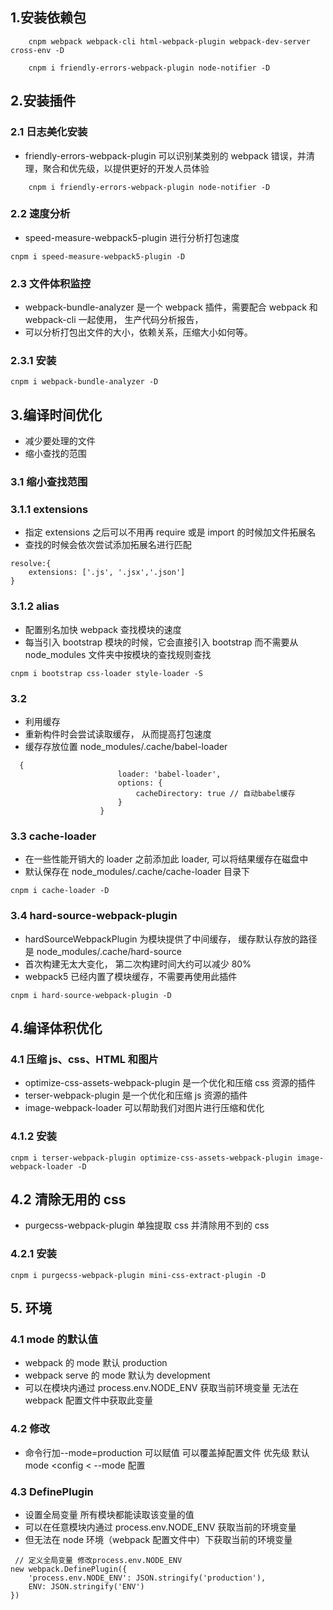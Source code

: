 <!--
 * @description:
 * @author: steve.deng
 * @Date: 2020-12-19 06:40:54
 * @LastEditors: steve.deng
 * @LastEditTime: 2020-12-21 11:48:57
-->

## 1.安装依赖包

```
    cnpm webpack webpack-cli html-webpack-plugin webpack-dev-server cross-env -D

    cnpm i friendly-errors-webpack-plugin node-notifier -D
```

## 2.安装插件

### 2.1 日志美化安装

-   friendly-errors-webpack-plugin 可以识别某类别的 webpack 错误，并清理，聚合和优先级，以提供更好的开发人员体验

```
    cnpm i friendly-errors-webpack-plugin node-notifier -D
```

### 2.2 速度分析

-   speed-measure-webpack5-plugin 进行分析打包速度

```
cnpm i speed-measure-webpack5-plugin -D
```

### 2.3 文件体积监控

-   webpack-bundle-analyzer 是一个 webpack 插件，需要配合 webpack 和 webpack-cli 一起使用， 生产代码分析报告，
-   可以分析打包出文件的大小，依赖关系，压缩大小如何等。

### 2.3.1 安装

```
cnpm i webpack-bundle-analyzer -D
```

## 3.编译时间优化

-   减少要处理的文件
-   缩小查找的范围

### 3.1 缩小查找范围

### 3.1.1 extensions

-   指定 extensions 之后可以不用再 require 或是 import 的时候加文件拓展名
-   查找的时候会依次尝试添加拓展名进行匹配

```
resolve:{
    extensions: ['.js', '.jsx','.json']
}
```

### 3.1.2 alias

-   配置别名加快 webpack 查找模块的速度
-   每当引入 bootstrap 模块的时候，它会直接引入 bootstrap 而不需要从 node_modules 文件夹中按模块的查找规则查找

```
cnpm i bootstrap css-loader style-loader -S
```

### 3.2

-   利用缓存
-   重新构件时会尝试读取缓存， 从而提高打包速度
-   缓存存放位置 node_modules/.cache/babel-loader

```
  {
                        loader: 'babel-loader',
                        options: {
                            cacheDirectory: true // 自动babel缓存
                        }
                    }
```

### 3.3 cache-loader

-   在一些性能开销大的 loader 之前添加此 loader, 可以将结果缓存在磁盘中
-   默认保存在 node_modules/.cache/cache-loader 目录下

```
cnpm i cache-loader -D
```

### 3.4 hard-source-webpack-plugin

-   hardSourceWebpackPlugin 为模块提供了中间缓存， 缓存默认存放的路径是 node_modules/.cache/hard-source
-   首次构建无太大变化， 第二次构建时间大约可以减少 80%
-   webpack5 已经内置了模块缓存，不需要再使用此插件

```
cnpm i hard-source-webpack-plugin -D
```

## 4.编译体积优化

### 4.1 压缩 js、css、HTML 和图片

-   optimize-css-assets-webpack-plugin 是一个优化和压缩 css 资源的插件
-   terser-webpack-plugin 是一个优化和压缩 js 资源的插件
-   image-webpack-loader 可以帮助我们对图片进行压缩和优化

### 4.1.2 安装

```
cnpm i terser-webpack-plugin optimize-css-assets-webpack-plugin image-webpack-loader -D
```

## 4.2 清除无用的 css

-   purgecss-webpack-plugin 单独提取 css 并清除用不到的 css

### 4.2.1 安装

```
cnpm i purgecss-webpack-plugin mini-css-extract-plugin -D
```

## 5. 环境

### 4.1 mode 的默认值

-   webpack 的 mode 默认 production
-   webpack serve 的 mode 默认为 development
-   可以在模块内通过 process.env.NODE_ENV 获取当前环境变量 无法在 webpack 配置文件中获取此变量

### 4.2 修改

-   命令行加--mode=production 可以赋值 可以覆盖掉配置文件 优先级 默认 mode <config < --mode 配置

### 4.3 DefinePlugin

-   设置全局变量 所有模块都能读取该变量的值
-   可以在任意模块内通过 process.env.NODE_ENV 获取当前的环境变量
-   但无法在 node 环境（webpack 配置文件中）下获取当前的环境变量

```
 // 定义全局变量 修改process.env.NODE_ENV
new webpack.DefinePlugin({
    'process.env.NODE_ENV': JSON.stringify('production'),
    ENV: JSON.stringify('ENV')
})
```
